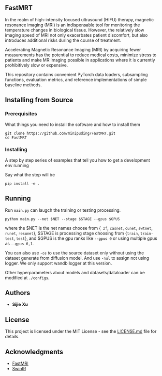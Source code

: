 ## FastMRT

In the realm of high-intensity focused ultrasound (HIFU) therapy, magnetic resonance imaging (MRI) is an indispensable tool for monitoring the temperature changes in biological tissue. However, the relatively slow imaging speed of MRI not only exacerbates patient discomfort, but also introduces additional risks during the course of treatment.

Accelerating Magnetic Resonance Imaging (MRI) by acquiring fewer measurements has the potential to reduce medical costs, minimize stress to patients and make MR imaging possible in applications where it is currently prohibitively slow or expensive.

This repository contains convenient PyTorch data loaders, subsampling functions, evaluation metrics, and reference implementations of simple baseline methods.

## Installing from Source

### Prerequisites

What things you need to install the software and how to install them

```
git clone https://github.com/minipuding/FastMRT.git
cd FastMRT
```

### Installing

A step by step series of examples that tell you how to get a development env running

Say what the step will be

```
pip install -e .
```

## Running

Run `main.py` can laugch the training or testing processing.

```
python main.py --net $NET --stage $STAGE --gpus $GPUS 
```

where the \$NET is the net names choose from {` zf`,  `casnet`, `cunet`, `swtnet`, `runet`, `resunet`}, \$STAGE is processing stage choosing from {`train`, `train-test`, `test`}, and \$GPUS is the gpu ranks like `--gpus 0` or using multiple gpus as `--gpus 0,1`.

You can also use `-os` to use the source dataset only without using the dataset generate from diffusion model. And use `-nul` to assign not using logger. We only support wandb logger at this version.

Other hyperparameters about models and datasets/dataloader can be modified at `./configs`.

## Authors

* **Sijie Xu**

## License

This project is licensed under the MIT License - see the [LICENSE.md](LICENSE.md) file for details

## Acknowledgments

* [FastMRI](https://fastmri.med.nyu.edu/)
* [SwinIR](https://github.com/JingyunLiang/SwinIR)
